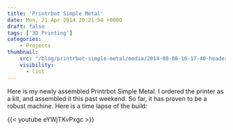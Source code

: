 ```yaml
---
title: 'Printrbot Simple Metal'
date: Mon, 21 Apr 2014 20:21:54 +0000
draft: false
tags: ['3D Printing']
categories:
    - Projects
thumbnail:
    src: "/blog/printrbot-simple-metal/media/2014-08-08-16-17-40-header.jpg"
    visibility:
      - list
---
```


Here is my newly assembled Printrbot Simple Metal. I ordered the printer as a kit, and assembled it this past weekend. So far, it has proven to be a robust machine. Here is a time lapse of the build:

{{< youtube eYWjTKvPxgc >}}